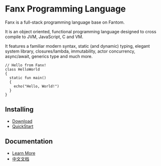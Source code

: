 # Fanx Programming Language

Fanx is a full-stack programming language base on Fantom.

It is an object oriented, functional programming language designed to cross compile to JVM, JavaScript, C and VM.

It features a familiar modern syntax, static (and dynamic) typing, elegant system library, closures/lambda, immutability, actor concurrency, async/await, generics type and much more.

```fantom
// Hello from Fanx!
class HelloWorld
{
  static fun main()
  {
    echo("Hello, World!")
  }
}
```

## Installing
* [Download](https://github.com/fanx-dev/fanx/releases)
* [QuickStart](https://github.com/fanx-dev/fanx/blob/master/doc/QuickStart.md)

## Documentation
* [Learn More](https://github.com/chunquedong/fanx/blob/master/doc/Index.md)
* [中文文档](https://zhuanlan.zhihu.com/p/63336794)
